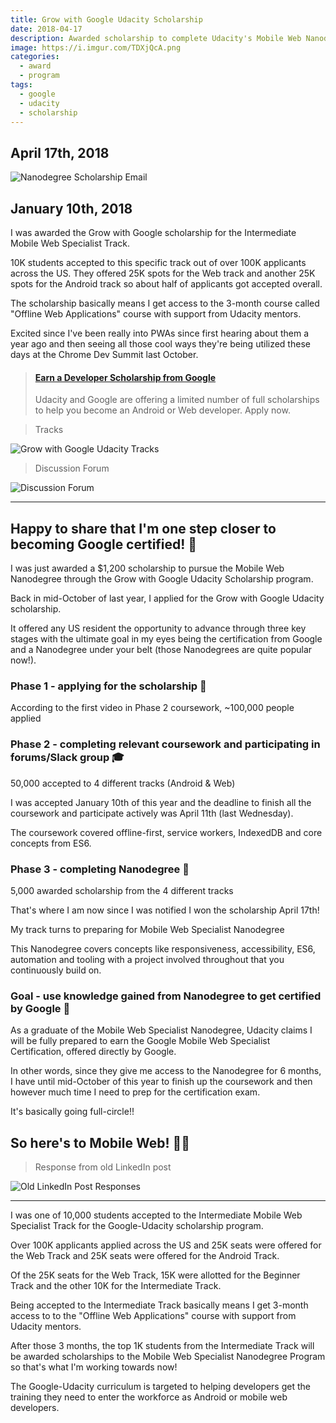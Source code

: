 ```yaml
---
title: Grow with Google Udacity Scholarship
date: 2018-04-17
description: Awarded scholarship to complete Udacity's Mobile Web Nanodegree and potentially earn certification from Google.
image: https://i.imgur.com/TDXjQcA.png
categories:
  - award
  - program
tags:
  - google
  - udacity
  - scholarship
---
```


## April 17th, 2018

![Nanodegree Scholarship Email](https://i.imgur.com/Fj1FvmS.png)

## January 10th, 2018

I was awarded the Grow with Google scholarship for the Intermediate Mobile Web Specialist Track.

10K students accepted to this specific track out of over 100K applicants across the US. They offered 25K spots for the Web track and another 25K spots for the Android track so about half of applicants got accepted overall.

The scholarship basically means I get access to the 3-month course called "Offline Web Applications" course with support from Udacity mentors.

Excited since I've been really into PWAs since first hearing about them a year ago and then seeing all those cool ways they're being utilized these days at the Chrome Dev Summit last October.

<blockquote class="embedly-card"><h4><a href="https://www.udacity.com/grow-with-google">Earn a Developer Scholarship from Google</a></h4><p>Udacity and Google are offering a limited number of full scholarships to help you become an Android or Web developer. Apply now.</p></blockquote>

> Tracks

![Grow with Google Udacity Tracks](https://i.imgur.com/MUd42Im.png)

> Discussion Forum

![ Discussion Forum](https://i.imgur.com/yr5F9Cy.png)

---

## Happy to share that I'm one step closer to becoming Google certified! 🎉

I was just awarded a <!-- prettier-ignore -->$1,200 scholarship to pursue the Mobile Web Nanodegree through the Grow with Google Udacity Scholarship program.

Back in mid-October of last year, I applied for the Grow with Google Udacity scholarship.

It offered any US resident the opportunity to advance through three key stages with the ultimate goal in my eyes being the certification from Google and a Nanodegree under your belt (those Nanodegrees are quite popular now!).

### Phase 1 - applying for the scholarship 📝️

According to the first video in Phase 2 coursework, ~100,000 people applied

### Phase 2 - completing relevant coursework and participating in forums/Slack group 🎓

50,000 accepted to 4 different tracks (Android & Web)

I was accepted January 10th of this year and the deadline to finish all the coursework and participate actively was April 11th (last Wednesday).

The coursework covered offline-first, service workers, IndexedDB and core concepts from ES6.

### Phase 3 - completing Nanodegree 🌟️

5,000 awarded scholarship from the 4 different tracks

That's where I am now since I was notified I won the scholarship April 17th!

My track turns to preparing for Mobile Web Specialist Nanodegree

This Nanodegree covers concepts like responsiveness, accessibility, ES6, automation and tooling with a project involved throughout that you continuously build on.

### Goal - use knowledge gained from Nanodegree to get certified by Google 💼

As a graduate of the Mobile Web Specialist Nanodegree, Udacity claims I will be fully prepared to earn the Google Mobile Web Specialist Certification, offered directly by Google.

In other words, since they give me access to the Nanodegree for 6 months, I have until mid-October of this year to finish up the coursework and then however much time I need to prep for the certification exam.

It's basically going full-circle!!

## So here's to Mobile Web! 🎉😊

> Response from old LinkedIn post

![Old LinkedIn Post Responses](https://i.imgur.com/mmRAQHz.png)

---

I was one of 10,000 students accepted to the Intermediate Mobile Web Specialist Track for the Google-Udacity scholarship program.

Over 100K applicants applied across the US and 25K seats were offered for the Web Track and 25K seats were offered for the Android Track.

Of the 25K seats for the Web Track, 15K were allotted for the Beginner Track and the other 10K for the Intermediate Track.

Being accepted to the Intermediate Track basically means I get 3-month access to to the "Offline Web Applications" course with support from Udacity mentors.

After those 3 months, the top 1K students from the Intermediate Track will be awarded scholarships to the Mobile Web Specialist Nanodegree Program so that's what I'm working towards now!

The Google-Udacity curriculum is targeted to helping developers get the training they need to enter the workforce as Android or mobile web developers.
